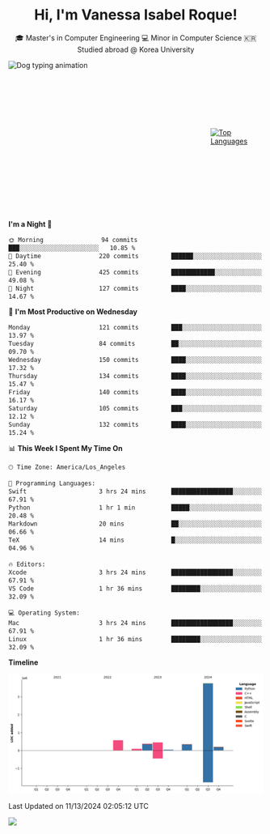 <h1 align="center">Hi, I'm Vanessa Isabel Roque!</h1>

<p align="center"> 🎓 Master's in Computer Engineering 💻 Minor in Computer Science 🇰🇷 Studied abroad @ Korea University <br></p>
<div style="display: flex; justify-content: center; align-items: center;">
  <img src="https://cdn.dribbble.com/users/859807/screenshots/6284055/benny_typing_1.gif" width="400" height="300" alt="Dog typing animation">
  <a href="https://github.com/anuraghazra/github-readme-stats">
    <img src="https://github-readme-stats.vercel.app/api/top-langs/?username=vroque19" alt="Top Languages" width="400" height="300">
  </a>
</div>

 
<!--START_SECTION:waka-->
**I'm a Night 🦉** 

```text
🌞 Morning                94 commits          ███░░░░░░░░░░░░░░░░░░░░░░   10.85 % 
🌆 Daytime                220 commits         ██████░░░░░░░░░░░░░░░░░░░   25.40 % 
🌃 Evening                425 commits         ████████████░░░░░░░░░░░░░   49.08 % 
🌙 Night                  127 commits         ████░░░░░░░░░░░░░░░░░░░░░   14.67 % 
```
📅 **I'm Most Productive on Wednesday** 

```text
Monday                   121 commits         ███░░░░░░░░░░░░░░░░░░░░░░   13.97 % 
Tuesday                  84 commits          ██░░░░░░░░░░░░░░░░░░░░░░░   09.70 % 
Wednesday                150 commits         ████░░░░░░░░░░░░░░░░░░░░░   17.32 % 
Thursday                 134 commits         ████░░░░░░░░░░░░░░░░░░░░░   15.47 % 
Friday                   140 commits         ████░░░░░░░░░░░░░░░░░░░░░   16.17 % 
Saturday                 105 commits         ███░░░░░░░░░░░░░░░░░░░░░░   12.12 % 
Sunday                   132 commits         ████░░░░░░░░░░░░░░░░░░░░░   15.24 % 
```


📊 **This Week I Spent My Time On** 

```text
🕑︎ Time Zone: America/Los_Angeles

💬 Programming Languages: 
Swift                    3 hrs 24 mins       █████████████████░░░░░░░░   67.91 % 
Python                   1 hr 1 min          █████░░░░░░░░░░░░░░░░░░░░   20.48 % 
Markdown                 20 mins             ██░░░░░░░░░░░░░░░░░░░░░░░   06.66 % 
TeX                      14 mins             █░░░░░░░░░░░░░░░░░░░░░░░░   04.96 % 

🔥 Editors: 
Xcode                    3 hrs 24 mins       █████████████████░░░░░░░░   67.91 % 
VS Code                  1 hr 36 mins        ████████░░░░░░░░░░░░░░░░░   32.09 % 

💻 Operating System: 
Mac                      3 hrs 24 mins       █████████████████░░░░░░░░   67.91 % 
Linux                    1 hr 36 mins        ████████░░░░░░░░░░░░░░░░░   32.09 % 
```

**Timeline**

![Lines of Code chart](https://raw.githubusercontent.com/vroque19/vroque19/main/assets/bar_graph.png)


 Last Updated on 11/13/2024 02:05:12 UTC
<!--END_SECTION:waka-->
![](https://komarev.com/ghpvc/?username=vroque19&color=b2a3dc&style=flat-square)
